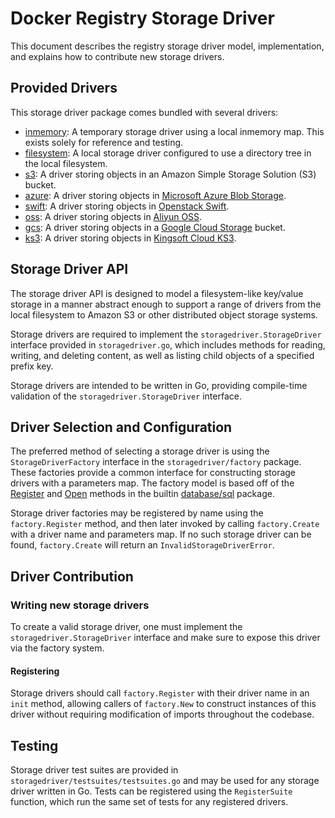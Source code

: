 <!--[metadata]>
+++
title = "Storage Driver overview"
description = "Explains how to use storage drivers"
keywords = ["registry, on-prem, images, tags, repository, distribution, storage drivers, advanced"]
aliases = ["/registry/storagedrivers/"]
[menu.main]
parent="smn_storagedrivers"
identifier="storage_index"
weight=-1
+++
<![end-metadata]-->


# Docker Registry Storage Driver

This document describes the registry storage driver model, implementation, and explains how to contribute new storage drivers.

## Provided Drivers

This storage driver package comes bundled with several drivers:

- [inmemory](inmemory.md): A temporary storage driver using a local inmemory map. This exists solely for reference and testing.
- [filesystem](filesystem.md): A local storage driver configured to use a directory tree in the local filesystem.
- [s3](s3.md): A driver storing objects in an Amazon Simple Storage Solution (S3) bucket.
- [azure](azure.md): A driver storing objects in [Microsoft Azure Blob Storage](http://azure.microsoft.com/en-us/services/storage/).
- [swift](swift.md): A driver storing objects in [Openstack Swift](http://docs.openstack.org/developer/swift/).
- [oss](oss.md): A driver storing objects in [Aliyun OSS](http://www.aliyun.com/product/oss).
- [gcs](gcs.md): A driver storing objects in a [Google Cloud Storage](https://cloud.google.com/storage/) bucket.
- [ks3](ks3.md): A driver storing objects in [Kingsoft Cloud KS3](http://ks3.ksyun.com/).

## Storage Driver API

The storage driver API is designed to model a filesystem-like key/value storage in a manner abstract enough to support a range of drivers from the local filesystem to Amazon S3 or other distributed object storage systems.

Storage drivers are required to implement the `storagedriver.StorageDriver` interface provided in `storagedriver.go`, which includes methods for reading, writing, and deleting content, as well as listing child objects of a specified prefix key.

Storage drivers are intended to be written in Go, providing compile-time
validation of the `storagedriver.StorageDriver` interface.

## Driver Selection and Configuration

The preferred method of selecting a storage driver is using the `StorageDriverFactory` interface in the `storagedriver/factory` package. These factories provide a common interface for constructing storage drivers with a parameters map. The factory model is based off of the [Register](http://golang.org/pkg/database/sql/#Register) and [Open](http://golang.org/pkg/database/sql/#Open) methods in the builtin [database/sql](http://golang.org/pkg/database/sql) package.

Storage driver factories may be registered by name using the
`factory.Register` method, and then later invoked by calling `factory.Create`
with a driver name and parameters map. If no such storage driver can be found,
`factory.Create` will return an `InvalidStorageDriverError`.

## Driver Contribution

### Writing new storage drivers

To create a valid storage driver, one must implement the
`storagedriver.StorageDriver` interface and make sure to expose this driver
via the factory system.

#### Registering

Storage drivers should call `factory.Register` with their driver name in an `init` method, allowing callers of `factory.New` to construct instances of this driver without requiring modification of imports throughout the codebase.

## Testing

Storage driver test suites are provided in
`storagedriver/testsuites/testsuites.go` and may be used for any storage
driver written in Go. Tests can be registered using the `RegisterSuite`
function, which run the same set of tests for any registered drivers.
